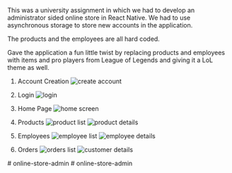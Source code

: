 This was a university assignment in which we had to develop an administrator sided online store in React Native. We had to use asynchronous storage to store new accounts in the application.

The products and the employees are all hard coded.

Gave the application a fun little twist by replacing products and employees with items and pro players from League of Legends and giving it a LoL theme as well.

1. Account Creation
![create account](https://user-images.githubusercontent.com/61494697/122583597-db5bae80-d072-11eb-93a4-0168c7f23a0c.jpg)

3. Login
![login](https://user-images.githubusercontent.com/61494697/122583937-34c3dd80-d073-11eb-8f46-e1cee68541ac.jpg)

5. Home Page
![home screen](https://user-images.githubusercontent.com/61494697/122583868-21b10d80-d073-11eb-8429-bfb6dcd76db7.jpg)


7. Products
![product list](https://user-images.githubusercontent.com/61494697/122584115-66d53f80-d073-11eb-9042-c910244abd07.jpg)
![product details](https://user-images.githubusercontent.com/61494697/122584061-54f39c80-d073-11eb-9718-34c7fb08be4f.jpg)

8. Employees
![employee list](https://user-images.githubusercontent.com/61494697/122583794-0fcf6a80-d073-11eb-859c-1c0cedcdb6e3.jpg)
![employee details](https://user-images.githubusercontent.com/61494697/122583695-fb8b6d80-d072-11eb-91a7-c75fca07ecc3.jpg)


9. Orders
![orders list](https://user-images.githubusercontent.com/61494697/122583994-43aa9000-d073-11eb-8734-354db264b568.jpg)
![customer details](https://user-images.githubusercontent.com/61494697/122583635-e9a9ca80-d072-11eb-86f8-3ab02d4abaed.jpg)

#   o n l i n e - s t o r e - a d m i n  
 #   o n l i n e - s t o r e - a d m i n  
 